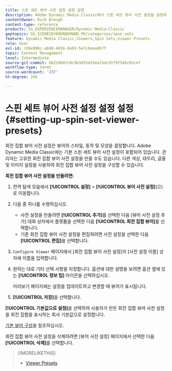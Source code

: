 ```yaml
---
title: 스핀 세트 뷰어 사전 설정 설정 설정
description: Adobe Dynamic Media Classic에서 스핀 세트 뷰어 사전 설정을 설정하는 방법에 대해 알아봅니다.
contentOwner: Rick Brough
content-type: reference
products: SG_EXPERIENCEMANAGER/Dynamic-Media-Classic
geptopics: SG_SCENESEVENONDEMAND_PK/categories/spin_sets
feature: Dynamic Media Classic,Viewers,Spin Sets,Viewer Presets
role: User
exl-id: cb9e996c-ab90-4656-8e93-5e7cbeeadb7f
topic: Content Management
level: Intermediate
source-git-commit: bb229047c0c9b3855453ea15dcd1f9754bc65cef
workflow-type: tm+mt
source-wordcount: '237'
ht-degree: 24%

---
```


# 스핀 세트 뷰어 사전 설정 설정 설정{#setting-up-spin-set-viewer-presets}

회전 집합 뷰어 사전 설정은 뷰어의 스타일, 동작 및 모양을 결정합니다. Adobe Dynamic Media Classic에는 기본 스핀 세트 뷰어 사전 설정이 포함되어 있습니다. 관리자는 고유한 회전 집합 뷰어 사전 설정을 만들 수도 있습니다. 다른 색상, 테두리, 글꼴 및 이미지 설정을 사용하여 회전 집합 뷰어 사전 설정을 구성할 수 있습니다.

**회전 집합 뷰어 사전 설정을 만들려면:**

1. 전역 탐색 모음에서 **[!UICONTROL 설정]** > **[!UICONTROL 뷰어 사전 설정]**(으)로 이동합니다.
1. 다음 중 하나를 수행하십시오.

   * 사전 설정을 만들려면 **[!UICONTROL 추가]**&#x200B;를 선택한 다음 [뷰어 사전 설정 추가] 대화 상자에서 플랫폼을 선택한 다음 **[!UICONTROL 회전 집합 뷰어]**&#x200B;를 선택합니다.
   * 기존 회전 집합 뷰어 사전 설정을 편집하려면 사전 설정을 선택한 다음 **[!UICONTROL 편집]**&#x200B;을 선택합니다.

1. `Configure Viewer` 페이지에서 [회전 집합 뷰어 사전 설정]의 [사전 설정 이름] 상자에 이름을 입력합니다.
1. 원하는 대로 기타 선택 사항을 지정합니다. 옵션에 대한 설명을 보려면 옵션 옆에 있는 **[!UICONTROL 정보 팁]** 아이콘을 선택하십시오.

   미리보기 페이지에는 설정을 업데이트하고 변경할 때 뷰어가 표시됩니다.

1. **[!UICONTROL 저장]**&#x200B;을 선택합니다.

**[!UICONTROL 기본값으로 설정]**&#x200B;을 선택하여 사용자가 만든 회전 집합 뷰어 사전 설정을 회전 집합을 표시하는 회사 기본값으로 설정합니다.

[기본 뷰어 구성](application-setup.md#configuring_default_viewers)을 참조하십시오.

회전 집합 뷰어 사전 설정을 삭제하려면 [뷰어 사전 설정] 페이지에서 선택한 다음 **[!UICONTROL 삭제]**&#x200B;를 선택합니다.

>[!MORELIKETHIS]
>
>* [Viewer Presets](application-setup.md#viewer_presets)
